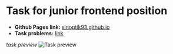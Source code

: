 # Task for junior frontend position

- **Github Pages link:** [sinoptik93.github.io](https://sinoptik93.github.io)
- **Task problems:** [link](https://docs.google.com/document/d/1aO0s_bxXzOTZx2wcCZWiY2T0QM5vBmWYeRRcTE3ryP8/edit?usp=sharing)


_task preview_
![Task preview](https://i.ibb.co/9wdvWf9/preview.gif)

